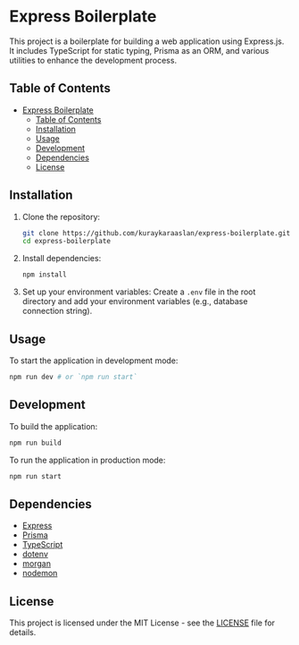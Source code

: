 # Express Boilerplate

This project is a boilerplate for building a web application using Express.js. It includes TypeScript for static typing, Prisma as an ORM, and various utilities to enhance the development process.

## Table of Contents

- [Express Boilerplate](#express-boilerplate)
  - [Table of Contents](#table-of-contents)
  - [Installation](#installation)
  - [Usage](#usage)
  - [Development](#development)
  - [Dependencies](#dependencies)
  - [License](#license)

## Installation

1. Clone the repository:
    ```bash
    git clone https://github.com/kuraykaraaslan/express-boilerplate.git
    cd express-boilerplate
    ```

2. Install dependencies:
    ```bash
    npm install
    ```

3. Set up your environment variables:
    Create a `.env` file in the root directory and add your environment variables (e.g., database connection string).

## Usage

To start the application in development mode:
```bash
npm run dev # or `npm run start`
```

## Development

To build the application:
```bash
npm run build
```

To run the application in production mode:
```bash
npm run start
```

## Dependencies

- [Express](https://expressjs.com/)
- [Prisma](https://www.prisma.io/)
- [TypeScript](https://www.typescriptlang.org/)
- [dotenv](https://www.npmjs.com/package/dotenv)
- [morgan](https://www.npmjs.com/package/morgan)
- [nodemon](https://www.npmjs.com/package/nodemon)


## License

This project is licensed under the MIT License - see the [LICENSE](LICENSE) file for details.
```


